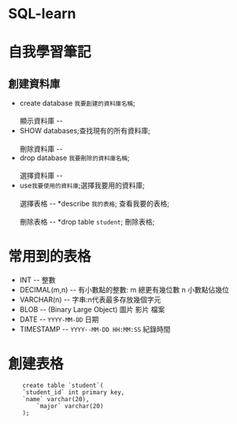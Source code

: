 # SQL-learn
 自我學習筆記
=


創建資料庫 
--
* create database `我要創建的資料庫名稱`;<br>  
顯示資料庫 
--
* SHOW databases;查找現有的所有資料庫;<br>  
刪除資料庫 
--
* drop database `我要刪除的資料庫名稱`;<br>  
選擇資料庫
--
* use`我要使用的資料庫`;選擇我要用的資料庫;<br>  
選擇表格 
--
*describe `我的表格`; 查看我要的表格;<br>  
刪除表格 
--
*drop table `student`; 刪除表格;<br>  


常用到的表格
=
* INT              -- 整數
* DECIMAL(m,n)     -- 有小數點的整數: m 總更有幾位數  n 小數點佔幾位
* VARCHAR(n)	     -- 字串:n代表最多存放幾個字元
* BLOB			 -- (Binary Large Object) 圖片 影片 檔案
* DATE			 -- `YYYY-MM-DD` 日期
* TIMESTAMP		 -- `YYYY--MM-DD HH:MM:SS` 紀錄時間


創建表格
=
		create table `student`(
		`student_id` int primary key,
 		`name` varchar(20),
    		`major` varchar(20)
		);
